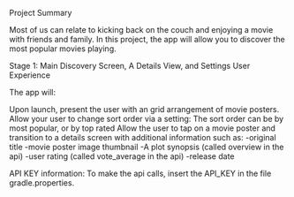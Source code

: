 Project Summary

Most of us can relate to kicking back on the couch and enjoying a movie with friends and family. In this project, the app will allow you to discover the most popular movies playing.


Stage 1:  Main Discovery Screen, A Details View, and Settings
User Experience

The app will:

Upon launch, present the user with an grid arrangement of movie posters.
Allow your user to change sort order via a setting:
The sort order can be by most popular, or by top rated
Allow the user to tap on a movie poster and transition to a details screen with additional information such as:
-original title
-movie poster image thumbnail
-A plot synopsis (called overview in the api)
-user rating (called vote_average in the api)
-release date

API KEY information:
To make the api calls, insert the API_KEY in the file gradle.properties.